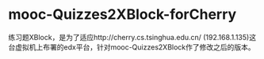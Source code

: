 # mooc-Quizzes2XBlock-forCherry
练习题XBlock，是为了适应http://cherry.cs.tsinghua.edu.cn/ (192.168.1.135)这台虚拟机上布署的edx平台，针对mooc-Quizzes2XBlock作了修改之后的版本。
